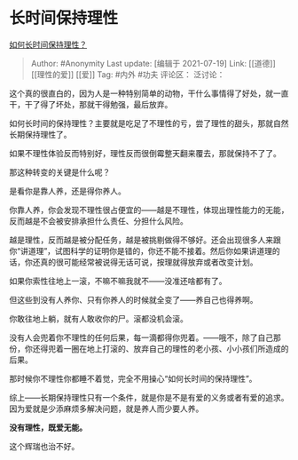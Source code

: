 # 长时间保持理性
[如何长时间保持理性？](https://www.zhihu.com/question/472990856/answer/2005970659)

> Author: #Anonymity
> Last update: [编辑于 2021-07-19]
> Link: [[道德]] [[理性的爱]] [[爱]]
> Tag: #内外 #功夫
> 评论区：
> 泛讨论：

这个真的很直白的，因为人是一种特别简单的动物，干什么事情得了好处，就一直干，干了得了坏处，那就干得勉强，最后放弃。

如何长时间的保持理性？主要就是吃足了不理性的亏，尝了理性的甜头，那就自然长期保持理性了。

如果不理性体验反而特别好，理性反而很倒霉整天翻来覆去，那就保持不了了。

那这种转变的关键是什么呢？

是看你是靠人养，还是得你养人。

你靠人养，你会发现不理性很占便宜的——越是不理性，体现出理性能力的无能，反而越是不会被安排承担什么责任、分担什么风险。

越是理性，反而越是被分配任务，越是被挑剔做得不够好。还会出现很多人来跟你“讲道理”，试图科学的证明你是错的，你还不能不接着。然后你如果讲道理的话，你还真的很可能经常被说得无话可说，按理就得放弃或者改变计划。

如果你索性往地上一滚，不嘛不嘛我就不——没准还啥都有了。

但这些到没有人养你、只有你养人的时候就全变了——养自己也得养啊。

你敢往地上躺，就有人敢收你的尸。滚都没机会滚。

没有人会兜着你不理性的任何后果，每一滴都得你兜着。——哦不，除了自己那份，你还得兜着一圈在地上打滚的、放弃自己的理性的老小孩、小小孩们所造成的后果。

那时候你不理性你都睡不着觉，完全不用操心“如何长时间的保持理性”。

综上——长期保持理性只有一个条件，就是你是不是有爱的义务或者有爱的追求。因为爱就是少添麻烦多解决问题，就是养人而少要人养。

**没有理性，既爱无能。**

这个辉瑞也治不好。
